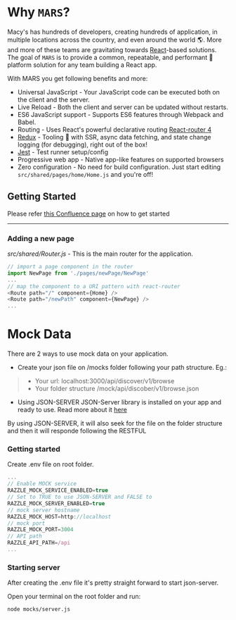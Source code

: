 # Why `MARS`?

Macy's has hundreds of developers, creating hundreds of application, in multiple locations across the country, and even around the world :earth_americas:. More and more of these teams are gravitating towards [React](https://reactjs.org/docs/hello-world.html)-based solutions. The goal of `MARS` is to provide a common, repeatable, and performant :bicyclist: platform solution for any team building a React app.

With MARS you get following benefits and more:

* Universal JavaScript - Your JavaScript code can be executed both on the client and the server.
* Live Reload - Both the client and server can be updated without restarts.
* ES6 JavaScript support - Supports ES6 features through Webpack and Babel.
* Routing - Uses React's powerful declarative routing [React-router 4](https://reacttraining.com/react-router/)
* [Redux](https://redux.js.org/basics/usage-with-react) - Tooling :nut_and_bolt: with SSR, async data fetching, and state change logging (for debugging), right out of the box!
* [Jest](https://github.com/facebook/jest) - Test runner setup/config
* Progressive web app - Native app-like features on supported browsers
* Zero configuration - No need for build configuration. Just start editing `src/shared/pages/home/Home.js` and you're off!

## Getting Started

Please refer [this Confluence page](https://confluence.federated.fds/display/AFD/MARS+Setup) on how to get started

---

### Adding a new page

_src/shared/Router.js_ - This is the main router for the application.

```Javascript
// import a page component in the router
import NewPage from './pages/newPage/NewPage'
...
// map the component to a URI pattern with react-router
<Route path="/" component={Home} />
<Route path="/newPath" component={NewPage} />
...
```

# Mock Data

There are 2 ways to use mock data on your application.
- Create your json file on /mocks folder following your path structure. 
Eg.: 
> - Your url:
localhost:3000/api/discover/v1/browse
>- Your folder structure
/mock/api/discober/v1/browse.json

* Using JSON-SERVER
JSON-Server library is installed on your app and ready to use. Read more about it [here](https://www.npmjs.com/package/json-server)

By using JSON-SERVER, it will also seek for the file on the folder structure and then it will responde following the RESTFUL 

### Getting started

Create .env file on root folder.

```Javascript
...
// Enable MOCK service
RAZZLE_MOCK_SERVICE_ENABLED=true
// Set to TRUE to use JSON-SERVER and FALSE to 
RAZZLE_MOCK_SERVER_ENABLED=true
// mock server hostname
RAZZLE_MOCK_HOST=http://localhost
// mock port
RAZZLE_MOCK_PORT=3004
// API path
RAZZLE_API_PATH=/api
...
```

### Starting server

After creating the .env file it's pretty straight forward to start json-server. 

Open your terminal on the root folder and run:

```
node mocks/server.js 
```